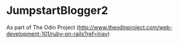# JumpstartBlogger2
As part of The Odin Project (http://www.theodinproject.com/web-development-101/ruby-on-rails?ref=lnav)
